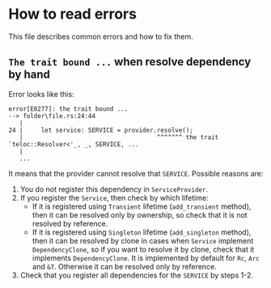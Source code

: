 # How to read errors
This file describes common errors and how to fix them.

## `The trait bound ...` when resolve dependency by hand
Error looks like this:
```
error[E0277]: the trait bound ...  
--> folder\file.rs:24:44
   |
24 |     let service: SERVICE = provider.resolve();
   |                                     ^^^^^^^ the trait `teloc::Resolver<'_, _, SERVICE, ...   
   |
   ...
```
It means that the provider cannot resolve that `SERVICE`. Possible reasons are:
1. You do not register this dependency in `ServiceProvider`.
2. If you register the `Service`, then check by which lifetime:
    - If it is registered using `Transient` lifetime (`add_transient` method), then it can be resolved only by ownership,
    so check that it is not resolved by reference.
    - If it is registered using `Singleton` lifetime (`add_singleton` method), then it can be resolved by clone in cases when
    `Service` implement `DependencyClone`, so if you want to resolve it by clone, check that it implements `DependencyClone`.
    It is implemented by default for `Rc`, `Arc` and `&T`. Otherwise it can be resolved only by reference.
3. Check that you register all dependencies for the `SERVICE` by steps 1-2.
